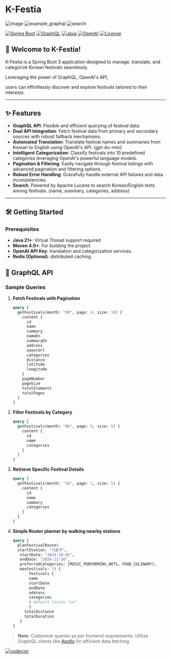 # K-Festia

![image](https://github.com/user-attachments/assets/165854a2-42dc-4839-a415-0a87dc577ce8)
![example_graphql](https://github.com/user-attachments/assets/c48f0087-74fb-443e-82c6-d2d4edf144b0)
![search](https://github.com/user-attachments/assets/f2554a6c-841b-4a0e-be02-12229e02f665)

[![Spring Boot](https://img.shields.io/badge/Spring%20Boot-3.x-brightgreen)](https://spring.io/projects/spring-boot)
[![GraphQL](https://img.shields.io/badge/GraphQL-22.x-ff69b4)](https://graphql.org/)
[![Java](https://img.shields.io/badge/Java-21%2B-blue)](https://www.oracle.com/java/)
[![OpenAI](https://img.shields.io/badge/OpenAI-API-brightgreen)](https://openai.com/)
[![License](https://img.shields.io/badge/License-MIT-yellow.svg)](LICENSE)

## 🌟 Welcome to K-Festia!

K-Festia is a Spring Boot 3 application designed to manage, translate, and categorize Korean festivals seamlessly.

Leveraging the power of GraphQL, OpenAI's API,

users can effortlessly discover and explore festivals tailored to their interests.

---

## ✨ Features

- **GraphQL API**: Flexible and efficient querying of festival data.
- **Dual API Integration**: Fetch festival data from primary and secondary sources with robust fallback mechanisms.
- **Automated Translation**: Translate festival names and summaries from Korean to English using OpenAI's API. (gpt-4o-mini)
- **Intelligent Categorization**: Classify festivals into 10 predefined categories leveraging OpenAI's powerful language models.
- **Pagination & Filtering**: Easily navigate through festival listings with advanced pagination and filtering options.
- **Robust Error Handling**: Gracefully handle external API failures and data inconsistencies.
- **Search**: Powered by Apache Lucene to search Korean/English texts among festivals. (name, summary, categories, address)

---

## 🛠️ Getting Started

### Prerequisites

- **Java 21+**: Virtual Thread support required
- **Maven 4.0+**: For building the project.
- **OpenAI API Key**: translation and categorization services.
- **Redis (Optional)**: distributed caching.

## 📡 GraphQL API

### Sample Queries

1. **Fetch Festivals with Pagination**

   ```graphql
   query {
     getFestivals(month: "09", page: 0, size: 10) {
       content {
         id
         name
         summary
         nameEn
         summaryEn
         address
         naverUrl
         categories
         distance
         latitude
         longitude
       }
       pageNumber
       pageSize
       totalElements
       totalPages
     }
   }
   ```

2. **Filter Festivals by Category**

   ```graphql
   query {
     getFestivals(month: "09", page: 0, size: 5) {
       content {
         id
         name
         categories
       }
     }
   }
   ```

3. **Retrieve Specific Festival Details**

   ```graphql
   query {
     getFestivals(month: "10", page: 1, size: 5) {
       content {
         id
         name
         summary
         categories
       }
     }
   }
   ```
   
4. **Simple Router planner by walking nearby stations**

   ```graphql
   query {
     planFestivalRoute(
     startStation: "서울역",
      startDate: "2024-10-01",
      endDate: "2024-11-30",
      preferredCategories: [MUSIC_PERFORMING_ARTS, FOOD_CULINARY],
      maxFestivals: 3) {
          festivals {
          name
          startDate
          endDate
          address
          categories
          # default locale "en"
          }
        totalDistance
        totalDuration
      }
   }
   ```

> **Note**: Customize queries as per frontend requirements. Utilize GraphQL clients like [Apollo](https://www.apollographql.com/) for efficient data fetching.

[![codecov](https://codecov.io/gh/Alfex4936/K-Festia/graph/badge.svg?token=5O9FFQ3QBN)](https://codecov.io/gh/Alfex4936/K-Festia)